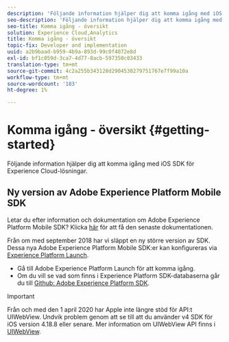 ```yaml
---
description: 'Följande information hjälper dig att komma igång med iOS SDK för Experience Cloud Solutions '
seo-description: 'Följande information hjälper dig att komma igång med iOS SDK för Experience Cloud Solutions '
seo-title: Komma igång - översikt
solution: Experience Cloud,Analytics
title: Komma igång - översikt
topic-fix: Developer and implementation
uuid: a2b9baad-b959-4b9a-893d-99c0f4072e8d
exl-id: bf1c059d-3ca7-4d77-8acb-597350c03433
translation-type: tm+mt
source-git-commit: 4c2a255b343128d2904530279751767e7f99a10a
workflow-type: tm+mt
source-wordcount: '183'
ht-degree: 1%

---
```


# Komma igång - översikt {#getting-started}

Följande information hjälper dig att komma igång med iOS SDK för Experience Cloud-lösningar.

## Ny version av Adobe Experience Platform Mobile SDK

Letar du efter information och dokumentation om Adobe Experience Platform Mobile SDK? Klicka [här](https://aep-sdks.gitbook.io/docs/) för att få den senaste dokumentationen.

Från om med september 2018 har vi släppt en ny större version av SDK. Dessa nya Adobe Experience Platform Mobile SDK:er kan konfigureras via [Experience Platform Launch](https://www.adobe.com/experience-platform/launch.html).

* Gå till Adobe Experience Platform Launch för att komma igång.
* Om du vill se vad som finns i Experience Platform SDK-databaserna går du till [Github: Adobe Experience Platform SDK](https://github.com/Adobe-Marketing-Cloud/acp-sdks).

>[!IMPORTANT]
>
>Från och med den 1 april 2020 har Apple inte längre stöd för API:t UIWebView. Undvik problem genom att se till att du använder v4 SDK för iOS version 4.18.8 eller senare. Mer information om UIWebView API finns i [UIWebView](https://developer.apple.com/documentation/uikit/uiwebview).

